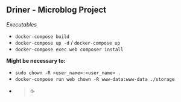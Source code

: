 ## Driner - Microblog Project
*Executables*		
- `docker-compose build`
- `docker-compose up -d` / `docker-compose up`
- `docker-compose exec web composer install`

**Might be necessary to:**
- `sudo chown -R <user_name>:<user_name> .`
- `docker-compose run web chown -R www-data:www-data ./storage`
- > :coffee:
